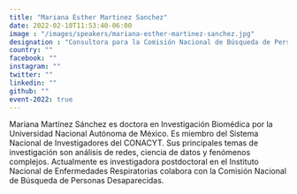 ```yaml
---
title: "Mariana Esther Martinez Sanchez"
date: 2022-02-10T11:53:40-06:00
image : "/images/speakers/mariana-esther-martinez-sanchez.jpg"
designation : "Consultora para la Comisión Nacional de Búsqueda de Personas Desaparecidas"
country: ""
facebook: ""
instagram: ""
twitter: ""
linkedin: ""
github: ""
event-2022: true
---
```


Mariana Martínez Sánchez es doctora en Investigación Biomédica por la Universidad Nacional Autónoma de México. Es miembro del Sistema Nacional de Investigadores del CONACYT. Sus principales temas de investigación son análisis de redes, ciencia de datos y fenómenos complejos. Actualmente es investigadora postdoctoral en el Instituto Nacional de Enfermedades Respiratorias colabora con la Comisión Nacional de Búsqueda de Personas Desaparecidas.
